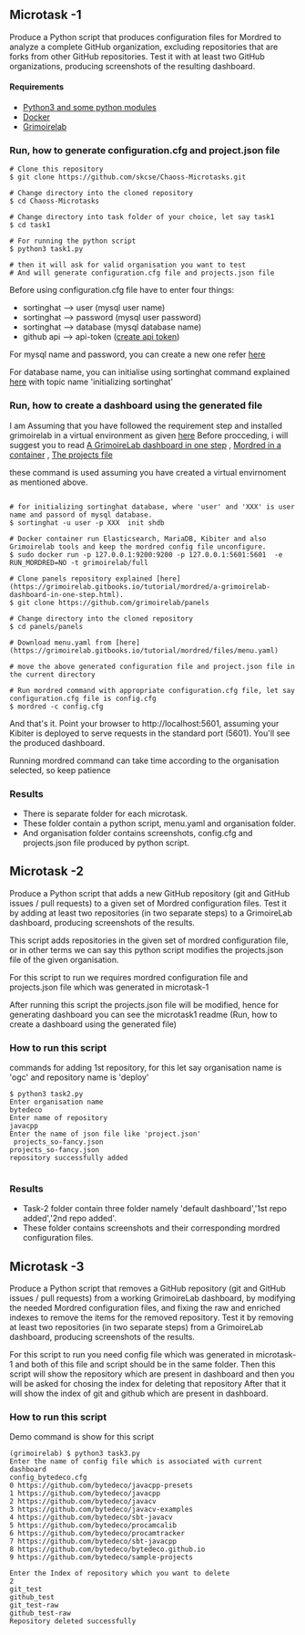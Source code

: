 

## Microtask -1
Produce a Python script that produces configuration files for Mordred to analyze a complete GitHub organization, excluding repositories that are forks from other GitHub repositories. Test it with at least two GitHub organizations, producing screenshots of the resulting dashboard.
#### Requirements
- [Python3 and some python modules](https://grimoirelab.gitbooks.io/tutorial/before-you-start/supporting-systems.html)
- [Docker](https://docs.docker.com/install/)
- [Grimoirelab](https://grimoirelab.gitbooks.io/tutorial/before-you-start/installing-grimoirelab.html) 

### Run, how to generate configuration.cfg and project.json file
```
# Clone this repository
$ git clone https://github.com/skcse/Chaoss-Microtasks.git

# Change directory into the cloned repository
$ cd Chaoss-Microtasks

# Change directory into task folder of your choice, let say task1
$ cd task1

# For running the python script 
$ python3 task1.py

# then it will ask for valid organisation you want to test
# And will generate configuration.cfg file and projects.json file
```

Before using configuration.cfg file have to enter four things:
- sortinghat --> user (mysql user name)
- sortinghat --> password (mysql user password)
- sortinghat --> database (mysql database name)
- github api --> api-token ([create api token](https://help.github.com/articles/authorizing-a-personal-access-token-for-use-with-a-saml-single-sign-on-organization/))

For mysql name and password, you can create a new one refer [here](https://dev.mysql.com/doc/refman/5.7/en/create-user.html)

For database name, you can initialise using sortinghat command explained [here](https://grimoirelab.gitbooks.io/tutorial/grimoireelk/a-dashboard-with-sortinghat.html) with topic name 'initializing sortinghat'
 
### Run, how to create a dashboard using the generated file

I am Assuming that you have followed the requirement step and installed grimoirelab in a virtual environment as given [here](https://grimoirelab.gitbooks.io/tutorial/before-you-start/installing-grimoirelab.html)
Before procceding, i will suggest you to read [A GrimoireLab dashboard in one step](https://grimoirelab.gitbooks.io/tutorial/mordred/a-grimoirelab-dashboard-in-one-step.html) , [Mordred in a container](https://grimoirelab.gitbooks.io/tutorial/mordred/mordred-in-a-container.html) , [The projects file](https://grimoirelab.gitbooks.io/tutorial/mordred/the-projects-file.html)

these command is used assuming you have created a virtual envirnoment as mentioned above.
```

# for initializing sortinghat database, where 'user' and 'XXX' is user name and passord of mysql database.
$ sortinghat -u user -p XXX  init shdb
 
# Docker container run Elasticsearch, MariaDB, Kibiter and also Grimoirelab tools and keep the mordred config file unconfigure.
$ sudo docker run -p 127.0.0.1:9200:9200 -p 127.0.0.1:5601:5601  -e RUN_MORDRED=NO -t grimoirelab/full

# Clone panels repository explained [here](https://grimoirelab.gitbooks.io/tutorial/mordred/a-grimoirelab-dashboard-in-one-step.html).
$ git clone https://github.com/grimoirelab/panels

# Change directory into the cloned repository
$ cd panels/panels

# Download menu.yaml from [here](https://grimoirelab.gitbooks.io/tutorial/mordred/files/menu.yaml)

# move the above generated configuration file and project.json file in the current directory

# Run mordred command with appropriate configuration.cfg file, let say configuration.cfg file is config.cfg
$ mordred -c config.cfg

```
And that's it. Point your browser to http://localhost:5601, assuming your Kibiter is deployed to serve requests in the standard port (5601). You'll see the produced dashboard.

Running mordred command can take time according to the organisation selected, so keep patience

### Results

- There is separate folder for each microtask.
- These folder contain a python script, menu.yaml and organisation folder.
- And organisation folder contains screenshots, config.cfg and projects.json file produced by python script.

## Microtask -2
Produce a Python script that adds a new GitHub repository (git and GitHub issues / pull requests) to a given set of Mordred configuration files. Test it by adding at least two repositories (in two separate steps) to a GrimoireLab dashboard, producing screenshots of the results.

This script adds repositories in the given set of mordred configuration file, or in other terms we can say this python script modifies the projects.json file of the given organisation.

For this script to run we requires mordred configuration file and projects.json file which was generated in microtask-1

After running this script the projects.json file will be modified, hence for generating dashboard you can see the microtask1 readme (Run, how to create a dashboard using the generated file)


### How to run this script
commands for adding 1st repository, for this let say organisation name is 'ogc' and repository name is 'deploy'
```
$ python3 task2.py
Enter organisation name
bytedeco
Enter name of repository
javacpp
Enter the name of json file like 'project.json'
 projects_so-fancy.json
projects_so-fancy.json
repository successfully added


```

### Results
- Task-2 folder contain three folder namely 'default dashboard','1st repo added','2nd repo added'.
- These folder contains screenshots and their corresponding mordred configuration files.

## Microtask -3
Produce a Python script that removes a GitHub repository (git and GitHub issues / pull requests) from a working GrimoireLab dashboard, by modifying the needed Mordred configuration files, and fixing the raw and enriched indexes to remove the items for the removed repository. Test it by removing at least two repositories (in two separate steps) from a GrimoireLab dashboard, producing screenshots of the results.

For this script to run you need config file which was generated in microtask-1 and both of this file and script should be in the same folder.
Then this script will show the repository which are present in dashboard and then you will be asked for chosing the index for deleting that repository
After that it will show the index of git and github which are present in dashboard. 
### How to run this script
Demo command is show for this script
```
(grimoirelab) $ python3 task3.py
Enter the name of config file which is associated with current dashboard
config_bytedeco.cfg
0 https://github.com/bytedeco/javacpp-presets
1 https://github.com/bytedeco/javacpp
2 https://github.com/bytedeco/javacv
3 https://github.com/bytedeco/javacv-examples
4 https://github.com/bytedeco/sbt-javacv
5 https://github.com/bytedeco/procamcalib
6 https://github.com/bytedeco/procamtracker
7 https://github.com/bytedeco/sbt-javacpp
8 https://github.com/bytedeco/bytedeco.github.io
9 https://github.com/bytedeco/sample-projects

Enter the Index of repository which you want to delete
2
git_test
github_test
git_test-raw
github_test-raw
Repository deleted successfully

```